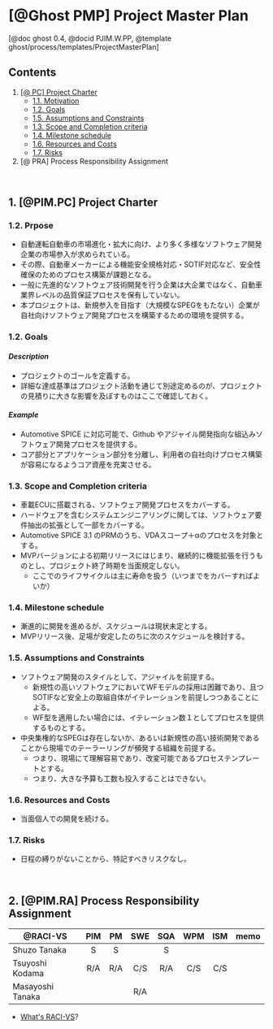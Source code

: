 # [@Ghost PMP] Project Master Plan

[@doc ghost 0.4, @docid PJIM.W.PP, @template ghost/process/templates/ProjectMasterPlan]

## Contents

1. [[@ PC] Project Charter](#1--pc-project-charter)
   - [1.1. Motivation](#12-motivation)
   - [1.2. Goals](#11-goals)
   - [1.5. Assumptions and Constraints](#15-assumptions-and-constraints)
   - [1.3. Scope and Completion criteria](#13-scope-and-lifecycle)
   - [1.4. Milestone schedule](#14-milestone-schedule)
   - [1.6. Resources and Costs](#16-resources-and-costs)
   - [1.7. Risks](#17-risks)
2. [@ PRA] Process Responsibility Assignment

<br>

## 1. [@PIM.PC] Project Charter

### 1.2. Prpose

- 自動運転自動車の市場進化・拡大に向け、より多く多様なソフトウェア開発企業の市場参入が求められている。
- その際、自動車メーカーによる機能安全規格対応・SOTIF対応など、安全性確保のためのプロセス構築が課題となる。
- 一般に先進的なソフトウェア技術開発を行う企業は大企業ではなく、自動車業界レベルの品質保証プロセスを保有していない。
- 本プロジェクトは、新規参入を目指す（大規模なSPEGをもたない）企業が自社向けソフトウェア開発プロセスを構築するための環境を提供する。

### 1.2. Goals

#### _Description_

- プロジェクトのゴールを定義する。
- 詳細な達成基準はプロジェクト活動を通じて別途定めるのが、プロジェクトの見積りに大きな影響を及ぼすものはここで確認しておく。

#### _Example_

- Automotive SPICE に対応可能で、Github やアジャイル開発指向な組込みソフトウェア開発プロセスを提供する。
- コア部分とアプリケーション部分を分離し、利用者の自社向けプロセス構築が容易になるようコア資産を充実させる。

### 1.3. Scope and Completion criteria

- 車載ECUに搭載される、ソフトウェア開発プロセスをカバーする。
- ハードウェアを含むシステムエンジニアリングに関しては、ソフトウェア要件抽出の拡張として一部をカバーする。
- Automotive SPICE 3.1 のPRMのうち、VDAスコープ＋αのプロセスを対象とする。
- MVPバージョンによる初期リリースにはじまり、継続的に機能拡張を行うものとし、プロジェクト終了時期を当面規定しない。
  - ここでのライフサイクルは主に寿命を扱う（いつまでをカバーすればよいか）

### 1.4. Milestone schedule

- 漸進的に開発を進めるが、スケジュールは現状未定とする。
- MVPリリース後、足場が安定したのちに次のスケジュールを検討する。

### 1.5. Assumptions and Constraints

- ソフトウェア開発のスタイルとして、アジャイルを前提する。
  - 新規性の高いソフトウェアにおいてWFモデルの採用は困難であり、且つSOTIFなど安全上の取組自体がイテレーションを前提しつつあることによる。
  - WF型を適用したい場合には、イテレーション数１としてプロセスを提供するものとする。
- 中央集権的なSPEGは存在しないか、あるいは新規性の高い技術開発であることから現場でのテーラーリングが頻発する組織を前提する。
  - つまり、現場にて理解容易であり、改変可能であるプロセステンプレートとする。
  - つまり、大きな予算も工数も投入することはできない。

### 1.6. Resources and Costs

- 当面個人での開発を続ける。

### 1.7. Risks

- 日程の縛りがないことから、特記すべきリスクなし。

<br>

## 2. [@PIM.RA] Process Responsibility Assignment

| @RACI-VS         | PIM | PM  | SWE | SQA | WPM | ISM | memo |
| --------         | :-: | :-: | :-: | :-: | :-: | :-: | ---- |
| Shuzo Tanaka     |  S  |  S  |     |  S  |     |     |
| Tsuyoshi Kodama  | R/A | R/A | C/S | R/A | C/S | C/S |
| Masayoshi Tanaka |     |     | R/A |

- [What's RACI-VS](https://en.wikipedia.org/wiki/Responsibility_assignment_matrix#RACI-VS)?
